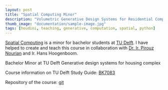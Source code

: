 ```yaml
---
layout: post
title: "Spatial Computing Minor"
description: "Volumetric Generative Design Systems for Residential Complex"
thumb_image: "documentation/sample-image.jpg"
tags: [houdini, teaching, generative, computation, spatial, python]
---
```


[Spatial Computing](https://studiegids.tudelft.nl/a101_displayCourse.do?course_id=48799) is a minor for bachelor students at [TU Delft](https://www.tudelft.nl/en/). I have helped to create and teach this course in collaboration with [Dr. Ir. Pirouz Nourian](https://sites.google.com/site/pirouznourian/about-me?authuser=0) and Ir. Hans Hoogenboom.

Bachelor Minor at TU Delft
Generative design systems for housing complex

Course information on TU Delft Study Guide: [BK7083](https://studiegids.tudelft.nl/a101_displayCourse.do?course_id=48799)

Repository of the course: [git](https://gitlab.com/Pirouz-Nourian/spatial_computing)
